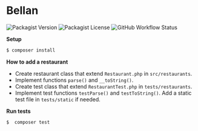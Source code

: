 # Bellan

![Packagist Version](https://img.shields.io/packagist/v/viktigpetterr/lunchtime)
![Packagist License](https://img.shields.io/packagist/l/viktigpetterr/lunchtime)
![GitHub Workflow Status](https://img.shields.io/github/workflow/status/viktigpetterr/lunchtime/PHP%20Composer)

**Setup**
```sh
$ composer install
```

**How to add a restaurant**
 - Create restaurant class that extend `Restaurant.php` in `src/restaurants`.
 - Implement functions `parse()` and `__toString()`.
 - Create test class that extend `RestaurantTest.php` in `tests/restaurants`.
 - Implement test functions `testParse()` and `testToString()`. Add a static test file in `tests/static` if needed.

**Run tests**
```sh
$  composer test
```
